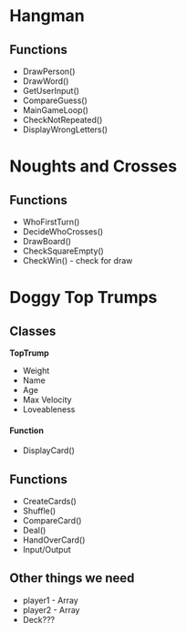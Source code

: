 # Hangman
## Functions
- DrawPerson()
- DrawWord()
- GetUserInput()
- CompareGuess()
- MainGameLoop()
- CheckNotRepeated()
- DisplayWrongLetters()

# Noughts and Crosses
## Functions
- WhoFirstTurn()
- DecideWhoCrosses()
- DrawBoard()
- CheckSquareEmpty()
- CheckWin() - check for draw

#  Doggy Top Trumps
## Classes
**TopTrump**
- Weight
- Name
- Age
- Max Velocity
- Loveableness
#### Function
- DisplayCard()
## Functions
- CreateCards()
- Shuffle()
- CompareCard()
- Deal()
- HandOverCard()
- Input/Output
## Other things we need
- player1 - Array
- player2 - Array
- Deck???